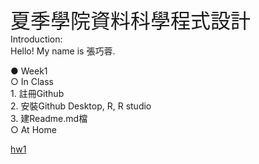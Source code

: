 <font size="6">夏季學院資料科學程式設計</font><br>
Introduction:<br>
Hello! My name is 張巧蓉.<p>
● Week1<br>
  ○ In Class<br>
    1. 註冊Github<br>
    2. 安裝Github Desktop, R, R studio<br>
    3. 建Readme.md檔<br>
  ○ At Home<br>

[hw1](https://ikik135zxc.github.io/Example/Week1/hw1.html)
